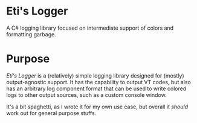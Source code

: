 # Eti's Logger
A C# logging library focused on intermediate support of colors and formatting garbage.

# Purpose
*Eti's Logger* is a (relatively) simple logging library designed for (mostly) output-agnostic support. It has the capability to output VT codes, but also has an arbitrary log component format that can be used to write colored logs to other output sources, such as a custom console window.

It's a bit spaghetti, as I wrote it for my own use case, but overall it *should* work out for general purpose stuffs.

